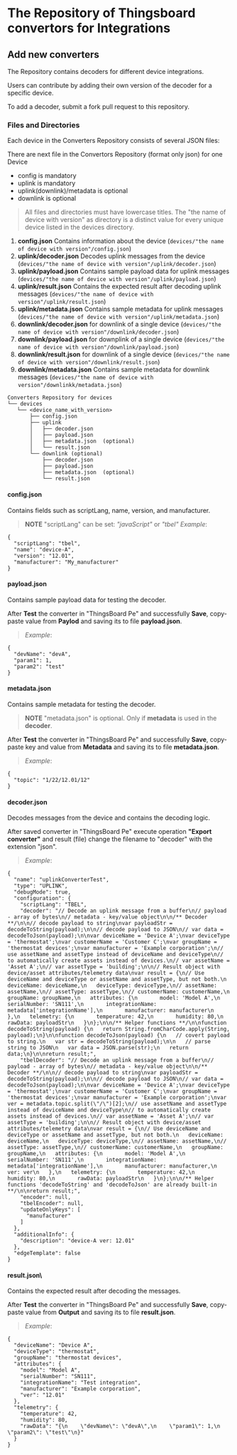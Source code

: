 # The Repository of Thingsboard convertors for Integrations

## Add new converters

The Repository contains decoders for different device integrations.

Users can contribute by adding their own version of the decoder for a specific device.

To add a decoder, submit a fork pull request to this repository.

### Files and Directories

Each device in the Converters Repository consists of several JSON files:

There are next file in the Convertors Repository (format only json) for one Device 
- config is mandatory 
- uplink is mandatory
- uplink(downlink)/metadata is optional
- downlink is optional

> All files and directories must have lowercase titles.
> The "the name of device with version" as directory is a distinct value for every unique device listed in the devices directory.

1. **config.json** Contains information about the device (`devices/"the name of device with version"/config.json`)
2. **uplink/decoder.json** Decodes uplink messages from the device (`devices/"the name of device with version"/uplink/decoder.json`)
3. **uplink/payload.json** Contains sample payload data for uplink messages (`devices/"the name of device with version"/uplink/payload.json`)
4. **uplink/result.json** Contains the expected result after decoding uplink messages (`devices/"the name of device with version"/uplink/result.json`)
5. **uplink/metadata.json** Contains sample metadata for uplink messages (`devices/"the name of device with version"/uplink/metadata.json`)
6. **downlink/decoder.json** for downlink of a single device (`devices/"the name of device with version"/downlink/decoder.json`)
7. **downlink/payload.json** for downplink of a single device (`devices/"the name of device with version"/downlink/payload.json`)
8. **downlink/result.json** for downlink of a single device (`devices/"the name of device with version"/downlink/result.json`)
9. **downlink/metadata.json** Contains sample metadata for downlink messages (`devices/"the name of device with version"/downlinkk/metadata.json`)


 ```arduino
Converters Repository for devices
└── devices
    └── <device_name_with_version>
        ├── config.json
        ├── uplink
        │   ├── decoder.json
        │   ├── payload.json
        │   ├── metadata.json  (optional)
        │   └── result.json
        └── downlink (optional)
            ├── decoder.json
            ├── payload.json
            ├── metadata.json  (optional)
            └── result.json

```

#### config.json

Contains fields such as scriptLang, name, version, and manufacturer.

> **NOTE** "scriptLang" can be set: *"javaScript"* or *"tbel"*
> *Example*:

```json5
{
  "scriptLang": "tbel",
  "name": "device-A",
  "version": "12.01",
  "manufacturer": "My_manufacturer"
}
```

#### payload.json
Contains sample payload data for testing the decoder.

After **Test** the converter in "ThingsBoard Pe" and successfully **Save**, copy-paste value from **Paylod** and saving its to file **payload.json**.

> *Example*:

```json5
{
  "devName": "devA",
  "param1": 1,
  "param2": "test"
}
```

#### metadata.json
Contains sample metadata for testing the decoder.

> **NOTE** "metadata.json" is optional. Only if **metadata** is used in the **decoder**.

After **Test** the converter in "ThingsBoard Pe" and successfully **Save**, copy-paste key and value from **Metadata** and saving its to file **metadata.json**.

> *Example*:

```json5
{
  "topic": "1/22/12.01/12"
}
```

#### decoder.json
Decodes messages from the device and contains the decoding logic.

After saved converter in "ThingsBoard Pe" execute operation **"Export converter"** and result (file) change the filename to "decoder" with the extension "json".

> *Example*:

```json5
{
  "name": "uplinkConverterTest",
  "type": "UPLINK",
  "debugMode": true,
  "configuration": {
    "scriptLang": "TBEL",
    "decoder": "// Decode an uplink message from a buffer\n// payload - array of bytes\n// metadata - key/value object\n\n/** Decoder **/\n\n// decode payload to string\nvar payloadStr = decodeToString(payload);\n\n// decode payload to JSON\n// var data = decodeToJson(payload);\n\nvar deviceName = 'Device A';\nvar deviceType = 'thermostat';\nvar customerName = 'Customer C';\nvar groupName = 'thermostat devices';\nvar manufacturer = 'Example corporation';\n// use assetName and assetType instead of deviceName and deviceType\n// to automatically create assets instead of devices.\n// var assetName = 'Asset A';\n// var assetType = 'building';\n\n// Result object with device/asset attributes/telemetry data\nvar result = {\n// Use deviceName and deviceType or assetName and assetType, but not both.\n   deviceName: deviceName,\n   deviceType: deviceType,\n// assetName: assetName,\n// assetType: assetType,\n// customerName: customerName,\n   groupName: groupName,\n   attributes: {\n       model: 'Model A',\n       serialNumber: 'SN111',\n       integrationName: metadata['integrationName'],\n       manufacturer: manufacturer\n   },\n   telemetry: {\n       temperature: 42,\n       humidity: 80,\n       rawData: payloadStr\n   }\n};\n\n/** Helper functions **/\n\nfunction decodeToString(payload) {\n   return String.fromCharCode.apply(String, payload);\n}\n\nfunction decodeToJson(payload) {\n   // covert payload to string.\n   var str = decodeToString(payload);\n\n   // parse string to JSON\n   var data = JSON.parse(str);\n   return data;\n}\n\nreturn result;",
    "tbelDecoder": "// Decode an uplink message from a buffer\n// payload - array of bytes\n// metadata - key/value object\n\n/** Decoder **/\n\n// decode payload to string\nvar payloadStr = decodeToString(payload);\n\n// decode payload to JSON\n// var data = decodeToJson(payload);\n\nvar deviceName = 'Device A';\nvar deviceType = 'thermostat';\nvar customerName = 'Customer C';\nvar groupName = 'thermostat devices';\nvar manufacturer = 'Example corporation';\nvar ver = metadata.topic.split(\"/\")[2];\n// use assetName and assetType instead of deviceName and deviceType\n// to automatically create assets instead of devices.\n// var assetName = 'Asset A';\n// var assetType = 'building';\n\n// Result object with device/asset attributes/telemetry data\nvar result = {\n// Use deviceName and deviceType or assetName and assetType, but not both.\n   deviceName: deviceName,\n   deviceType: deviceType,\n// assetName: assetName,\n// assetType: assetType,\n// customerName: customerName,\n   groupName: groupName,\n   attributes: {\n       model: 'Model A',\n       serialNumber: 'SN111',\n       integrationName: metadata['integrationName'],\n       manufacturer: manufacturer,\n       ver: ver\n   },\n   telemetry: {\n       temperature: 42,\n       humidity: 80,\n       rawData: payloadStr\n   }\n};\n\n/** Helper functions 'decodeToString' and 'decodeToJson' are already built-in **/\n\nreturn result;",
    "encoder": null,
    "tbelEncoder": null,
    "updateOnlyKeys": [
      "manufacturer"
    ]
  },
  "additionalInfo": {
    "description": "device-A ver: 12.01"
  },
  "edgeTemplate": false
}
```

#### result.json\
Contains the expected result after decoding the messages.

After **Test** the converter in "ThingsBoard Pe" and successfully **Save**, copy-paste value from **Output** and saving its to file **result.json**.

> *Example*:

```json5
{
  "deviceName": "Device A",
  "deviceType": "thermostat",
  "groupName": "thermostat devices",
  "attributes": {
    "model": "Model A",
    "serialNumber": "SN111",
    "integrationName": "Test integration",
    "manufacturer": "Example corporation",
    "ver": "12.01"
  },
  "telemetry": {
    "temperature": 42,
    "humidity": 80,
    "rawData": "{\n    \"devName\": \"devA\",\n    \"param1\": 1,\n    \"param2\": \"test\"\n}"
  }
}
```